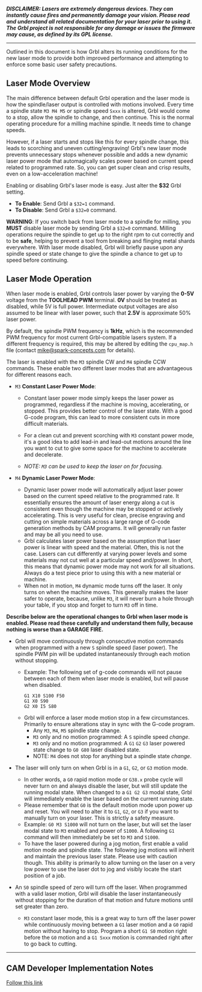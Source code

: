 **_DISCLAIMER: Lasers are extremely dangerous devices. They can instantly cause fires and permanently damage your vision. Please read and understand all related documentation for your laser prior to using it. The Grbl project is not responsible for any damage or issues the firmware may cause, as defined by its GPL license._**
***
Outlined in this document is how Grbl alters its running conditions for the new laser mode to provide both improved performance and attempting to enforce some basic user safety precautions.

## Laser Mode Overview

The main difference between default Grbl operation and the laser mode is how the spindle/laser output is controlled with motions involved. Every time a spindle state ```M3 M4 M5``` or spindle speed ```Sxxx``` is altered, Grbl would come to a stop, allow the spindle to change, and then continue. This is the normal operating procedure for a milling machine spindle. It needs time to change speeds.

However, if a laser starts and stops like this for every spindle change, this leads to scorching and uneven cutting/engraving! Grbl's new laser mode prevents unnecessary stops whenever possible and adds a new dynamic laser power mode that automagically scales power based on current speed related to programmed rate. So, you can get super clean and crisp results, even on a low-acceleration machine!

Enabling or disabling Grbl's laser mode is easy. Just alter the **$32** Grbl setting.

- **To Enable**: Send Grbl a ```$32=1``` command.
- **To Disable**: Send Grbl a ```$32=0``` command.

**WARNING**: If you switch back from laser mode to a spindle for milling, you **MUST** disable laser mode by sending Grbl a ```$32=0``` command. Milling operations require the spindle to get up to the right rpm to cut correctly and to be **safe**, helping to prevent a tool from breaking and flinging metal shards everywhere. With laser mode disabled, Grbl will briefly pause upon any spindle speed or state change to give the spindle a chance to get up to speed before continuing.

## Laser Mode Operation

When laser mode is enabled, Grbl controls laser power by varying the **0-5V** voltage from the **TOOLHEAD PWM** terminal. **0V** should be treated as disabled, while 5V is full power. Intermediate output voltages are also assumed to be linear with laser power, such that **2.5V** is approximate 50% laser power. 

By default, the spindle PWM frequency is **1kHz**, which is the recommended PWM frequency for most current Grbl-compatible lasers system. If a different frequency is required, this may be altered by editing the ```cpu_map.h``` file (contact mike@spark-concepts.com for details).

The laser is enabled with the ```M3``` spindle CW and ```M4``` spindle CCW commands. These enable two different laser modes that are advantageous for different reasons each.

- ```M3``` **Constant Laser Power Mode**:

   - Constant laser power mode simply keeps the laser power as programmed, regardless if the machine is moving, accelerating, or stopped. This provides better control of the laser state. With a good G-code program, this can lead to more consistent cuts in more difficult materials.

   - For a clean cut and prevent scorching with ```M3``` constant power mode, it's a good idea to add lead-in and lead-out motions around the line you want to cut to give some space for the machine to accelerate and decelerate.

   - _NOTE: ```M3``` can be used to keep the laser on for focusing._

- ```M4``` **Dynamic Laser Power Mode**:
  - Dynamic laser power mode will automatically adjust laser power based on the current speed relative to the programmed rate. It essentially ensures the amount of laser energy along a cut is consistent even though the machine may be stopped or actively accelerating. This is very useful for clean, precise engraving and cutting on simple materials across a large range of G-code generation methods by CAM programs. It will generally run faster and may be all you need to use.
  - Grbl calculates laser power based on the assumption that laser power is linear with speed and the material. Often, this is not the case. Lasers can cut differently at varying power levels and some materials may not cut well at a particular speed and/power. In short, this means that dynamic power mode may not work for all situations. Always do a test piece prior to using this with a new material or machine.
  - When not in motion, ```M4``` dynamic mode turns off the laser. It only turns on when the machine moves. This generally makes the laser safer to operate, because, unlike ```M3```, it will never burn a hole through your table, if you stop and forget to turn ```M3``` off in time.

**Describe below are the operational changes to Grbl when laser mode is enabled. Please read these carefully and understand them fully, because nothing is worse than a GARAGE FIRE.**

- Grbl will move continuously through consecutive motion commands when programmed with a new ```S``` spindle speed (laser power). The spindle PWM pin will be updated instantaneously through each motion without stopping.
  - Example: The following set of g-code commands will not pause between each of them when laser mode is enabled, but will pause when disabled.
    ```
    G1 X10 S100 F50
    G1 X0 S90
    G2 X0 I5 S80

  - Grbl will enforce a laser mode motion stop in a few circumstances. Primarily to ensure alterations stay in sync with the G-code program.
    - Any ```M3```, ```M4```, ```M5``` spindle state change.
    - ```M3``` only and no motion programmed: A ```S``` spindle speed _change_.
    - ```M3``` only and no motion programmed: A ```G1``` ```G2``` ```G3``` laser powered state change to ```G0 G80``` laser disabled state.
    - NOTE: ```M4``` does not stop for anything but a spindle state _change_.

- The laser will only turn on when Grbl is in a ```G1```, ```G2```, or ```G3``` motion mode.
  - In other words, a ```G0``` rapid motion mode or ```G38.x``` probe cycle will never turn on and always disable the laser, but will still update the running modal state. When changed to a ```G1 G2 G3``` modal state, Grbl will immediately enable the laser based on the current running state.
  - Please remember that ```G0``` is the default motion mode upon power up and reset. You will need to alter it to ```G1```, ```G2```, or ```G3``` if you want to manually turn on your laser. This is strictly a safety measure.
  - Example: ```G0 M3 S1000``` will not turn on the laser, but will set the laser modal state to ```M3``` enabled and power of ```S1000```. A following ```G1``` command will then immediately be set to ```M3``` and ```S1000```.
  - To have the laser powered during a jog motion, first enable a valid motion mode and spindle state. The following jog motions will inherit and maintain the previous laser state. Please use with caution though. This ability is primarily to allow turning on the laser on a very low power to use the laser dot to jog and visibly locate the start position of a job.

- An ```S0``` spindle speed of zero will turn off the laser. When programmed with a valid laser motion, Grbl will disable the laser instantaneously without stopping for the duration of that motion and future motions until set greater than zero.
  - ```M3``` constant laser mode, this is a great way to turn off the laser power while continuously moving between a ```G1``` laser motion and a ```G0``` rapid motion without having to stop. Program a short ```G1 S0``` motion right before the ```G0``` motion and a ```G1 Sxxx``` motion is commanded right after to go back to cutting.

***
## CAM Developer Implementation Notes

[Follow this link](https://github.com/bdring/Grbl_Esp32/wiki/Laser-Mode#cam-developer-implementation-notes)
